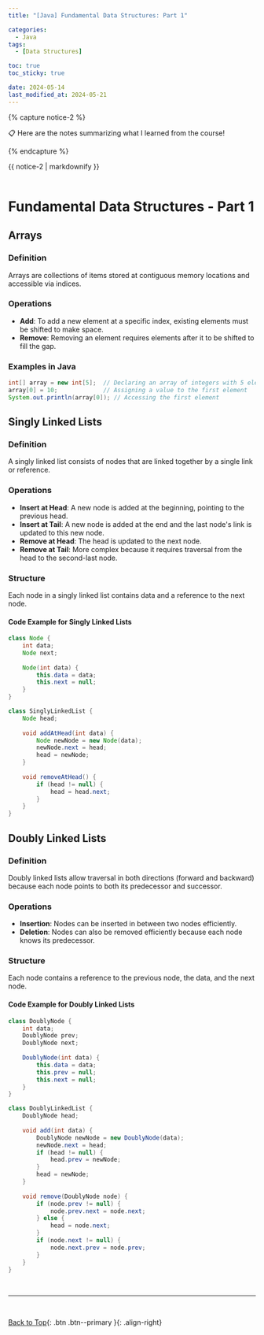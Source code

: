 ```yaml
---
title: "[Java] Fundamental Data Structures: Part 1"

categories:
  - Java
tags:
  - [Data Structures]

toc: true
toc_sticky: true

date: 2024-05-14
last_modified_at: 2024-05-21
---
```


{% capture notice-2 %}

📋 Here are the notes summarizing what I learned from the course!

  {% endcapture %}

<div class="notice--danger">{{ notice-2 | markdownify }}</div>

<br>

# Fundamental Data Structures - Part 1

## Arrays

### Definition
Arrays are collections of items stored at contiguous memory locations and accessible via indices.

### Operations
- **Add**: To add a new element at a specific index, existing elements must be shifted to make space.
- **Remove**: Removing an element requires elements after it to be shifted to fill the gap.

### Examples in Java
```java
int[] array = new int[5];  // Declaring an array of integers with 5 elements
array[0] = 10;             // Assigning a value to the first element
System.out.println(array[0]); // Accessing the first element
```

## Singly Linked Lists

### Definition
A singly linked list consists of nodes that are linked together by a single link or reference.

### Operations
- **Insert at Head**: A new node is added at the beginning, pointing to the previous head.
- **Insert at Tail**: A new node is added at the end and the last node's link is updated to this new node.
- **Remove at Head**: The head is updated to the next node.
- **Remove at Tail**: More complex because it requires traversal from the head to the second-last node.

### Structure
Each node in a singly linked list contains data and a reference to the next node.

#### Code Example for Singly Linked Lists
```java
class Node {
    int data;
    Node next;
    
    Node(int data) {
        this.data = data;
        this.next = null;
    }
}

class SinglyLinkedList {
    Node head;
    
    void addAtHead(int data) {
        Node newNode = new Node(data);
        newNode.next = head;
        head = newNode;
    }
    
    void removeAtHead() {
        if (head != null) {
            head = head.next;
        }
    }
}
```

## Doubly Linked Lists

### Definition
Doubly linked lists allow traversal in both directions (forward and backward) because each node points to both its predecessor and successor.

### Operations
- **Insertion**: Nodes can be inserted in between two nodes efficiently.
- **Deletion**: Nodes can also be removed efficiently because each node knows its predecessor.

### Structure
Each node contains a reference to the previous node, the data, and the next node.

#### Code Example for Doubly Linked Lists
```java
class DoublyNode {
    int data;
    DoublyNode prev;
    DoublyNode next;
    
    DoublyNode(int data) {
        this.data = data;
        this.prev = null;
        this.next = null;
    }
}

class DoublyLinkedList {
    DoublyNode head;
    
    void add(int data) {
        DoublyNode newNode = new DoublyNode(data);
        newNode.next = head;
        if (head != null) {
            head.prev = newNode;
        }
        head = newNode;
    }
    
    void remove(DoublyNode node) {
        if (node.prev != null) {
            node.prev.next = node.next;
        } else {
            head = node.next;
        }
        if (node.next != null) {
            node.next.prev = node.prev;
        }
    }
}
```


<br>

---

<br>

[Back to Top](#){: .btn .btn--primary }{: .align-right}
